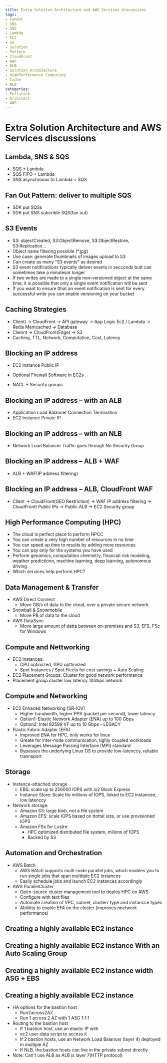 ```yaml
---
title: Extra Solution Architecture and AWS Services discussions
tags:
- FanOut
- SNS
- SQS
- Lambda
- EC2
- SA
- Solution
- Pattern
- CloudFront
- WAF
- ALB
- Solution Architecture
- HighPerformance Computing
- Cache
- NLB
categories:
- Fullstack
- Architect
- AWS
---
```


# Extra Solution Architecture and AWS Services discussions
## Lambda, SNS & SQS
- SQS + Lambda
- SQS FIFO + Lambda
- SNS asynchroous to Lambda + SQS
## Fan Out Pattern: deliver to multiple SQS
- SDK put SQSs
- SDK put SNS subcrible SQS(fan out)
## S3 Events
- S3: objectCreated, S3:ObjectRemove, S3:ObjectRestore, S3:Replication...
- Object name filtering possible (\*.jpg)
- Use case: generate thumbnails of images upload to S3
- Can create as many "S3 events" as desired
- S3 event notificatiions typically deliver events in secconds butt can sometimes take a minutesor longer
- If two writes are made to a single non-versioned object at the same time, it is possible that only a single event notification will be sent
- If you want to ensure tthat an event notification is sent for every successful write you can enable versioning on your bucket
## Caching Strategies
- Clientt -> CloudFront -> API gateway -> App Logic  Ec2 / Lambda -> Redis Memcached -> Database
- Cliennt -> CloudFront(Edge) -> S3
- Caching, TTL, Network, Computation, Cost, Latency
## Blocking an IP address
- EC2 Instance Public IP
+ Optional Firewall Software in EC2s
- NACL + Security groups
## Blocking an IP address – with an ALB
- Application Load Balancer Connection Termination
- EC2 Instance Private IP
## Blocking an IP address – with an NLB
- Network Load Balancer Traffic goes through No Security Group
## Blocking an IP address – ALB + WAF
- ALB + WAF(IP address filtering)
## Blocking an IP address – ALB, CloudFront WAF
- Client -> CloudFront(GEO Restriction) -> WAF IP address filtering
                                        -> CloudFrontt Public IPs
    -> Public ALB -> EC2 Security group
## High Performance Computing (HPC)
- The cloud is perfect place to perform HPCC
- You can create a very high number of resources in no time
- You can speed up time to results by adding more resources
- You can pay only for the systems you have used
- Perform genomics, computation chemistry, financial risk modeling, weather predictionn, machine learning, deep learning, autonomous driving
- Which services help perform HPC?
## Data Management & Transfer
- AWS Direct Connect
    - Move GB/s of data to the cloud, over a private secure network
- Snowball & Snowmobile
    - Move PB of data to the cloud
- AWS DataSync
    - Move large amount of datta between on-premises and S3, EFS, FSc for Windows
## Compute and Nettworking
- EC2 Instances:
    - CPU optimized, GPU opttimized
    - Spot Instances / Spot Fleets for cost savings + Auto Scaling
- EC2 Placement Groups: Cluster for good network performance
- Placement group cluster low latency 10Gbps network
## Compute and Networking
- EC2 Enhaced Networking (SR-IOV)
    - Higher bandwidth, higher PPS (packet per second), lower latency
    - Option1: Elastic Network Adapter (ENA) up to 100 Gbps
    - Option2: Intel 82599 VF up to 10 Gbps - LEGACY
- Elastic Fabric Adapter (EFA)
    - Improved ENA for HPC, only works for linux
    - Greate for inter-node communication, tighly coupled workloads
    - Leverages Message Passing Interface (MPI) standard
    - Bypasses the underlying Linux OS to provide low-latenccy, reliable trannsport
## Storage
- Instance-attached storage
    - EBS: scale up to 256000 IOPS with io2 Block Express
    - Instance Store: Scale tto millions of IOPS, linked to EC2 instancee, low latenccy
- Network storage:
    - Amazon S3: large blob, not a file system
    - Amazon EFS: scale IOPS based on ttottal size, or use provisioned IOPS
    - Amazon FSx for Lustre:
        - HPC optimized distributed file system, milions of IOPS
        - Backed by S3
## Automation and Orchestration
- AWS Batch
    - AWS BAtch supports multi-node parallel jobs, which enables you to run single jobs that span multtiple EC2 instances
    - Easily schedule jobs and launch EC2 instances accordingly
- AWS ParallelCluster
    - Open-source cluster management tool to deploy HPC on AWS
    - Configure with text files
    - Automate creation of VPC, subnet, clusterr type and instancce types
    - Abiliitty to enable EFA on the cluster (improves nnetwork performance)
## Creating a highly available EC2 instance
## Creating a highly available EC2 instance With an Auto Scaling Group
## Creating a highly available EC2 instance width ASG + EBS
## Creating a highly available EC2 instance
- HA options for the bastion host
    - Run2across2AZ
    - Run 1 across 2 AZ with 1 ASG 1:1:1
- Routing to the bastion host
    - If 1 bastion host, use an elastic IP with
    - ec2 user-data script to access it
    - If 2 bastion hosts, use an Network Load Balancer (layer 4) deployed in multiple AZ
    - If NLB, the bastion hosts can live in the private subnet directly
- Note: Can't use ALB as ALB is layer 7(HTTP protocol)
